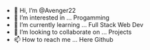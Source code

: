 - 👋 Hi, I’m @Avenger22
- 👀 I’m interested in ... Progamming
- 🌱 I’m currently learning ... Full Stack Web Dev
- 💞️ I’m looking to collaborate on ... Projects
- 📫 How to reach me ... Here Github

<!---
Avenger22/Avenger22 is a ✨ special ✨ repository because its `README.md` (this file) appears on your GitHub profile.
You can click the Preview link to take a look at your changes.
--->
